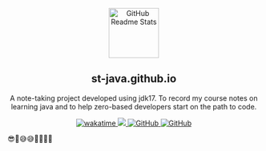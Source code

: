 <p align="center">
<img width="100px" src="https://res.cloudinary.com/anuraghazra/image/upload/v1594908242/logo_ccswme.svg" align="center" alt="GitHub Readme Stats" />

</p>

<h2 align="center">st-java.github.io</h2>
 <p align="center">A note-taking project developed using jdk17. To record my course notes on learning java and to help zero-based developers start on the path to code.</p>




  <p align="center">

<a href="https://wakatime.com/badge/user/2e3dbad1-9754-4463-8b48-badfed379466/project/ae6f11dd-8983-4dd4-8b5c-1d5761184d46">

<img src="https://wakatime.com/badge/user/2e3dbad1-9754-4463-8b48-badfed379466/project/ae6f11dd-8983-4dd4-8b5c-1d5761184d46.svg" alt="wakatime">
<img src="https://img.shields.io/github/commit-activity/w/wo1261931780/st-java.github.io?logoColor=%56ccf2&style=flat-square" >

<img src="https://img.shields.io/github/license/wo1261931780/st-java.github.io?style=flat-square" alt="GitHub"/>
<img src="https://img.shields.io/github/last-commit/wo1261931780/st-java.github.io?style=flat-square" alt="GitHub"/>


[//]: # (![GitHub commit activity &#40;branch&#41;]&#40;https://img.shields.io/github/commit-activity/w/wo1261931780/st-java.github.io?logoColor=%56ccf2&style=flat-square&#41;)
[//]: # (目前使用的技术，修改项目的图标，修改徽章颜色，补充没有的徽章，idea，vuejs，tool内部——idea，pycharm，webstorm，添加idea的证书感谢界面)
</a>

😎🙈😅😅👻👨‍💻💫

  </p>


